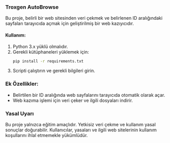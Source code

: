 ### Troxgen AutoBrowse

Bu proje, belirli bir web sitesinden veri çekmek ve belirlenen ID aralığındaki sayfaları tarayıcıda açmak için geliştirilmiş bir web kazıyıcıdır.

#### Kullanım:
1. Python 3.x yüklü olmalıdır.
2. Gerekli kütüphaneleri yüklemek için:
   ```bash
   pip install -r requirements.txt
   ```
3. Scripti çalıştırın ve gerekli bilgileri girin.

### Ek Özellikler:
- Belirtilen bir ID aralığında web sayfalarını tarayıcıda otomatik olarak açar.
- Web kazıma işlemi için veri çeker ve ilgili dosyaları indirir.

### Yasal Uyarı
Bu proje yalnızca eğitim amaçlıdır. Yetkisiz veri çekme ve kullanım yasal sonuçlar doğurabilir. Kullanıcılar, yasaları ve ilgili web sitelerinin kullanım koşullarını ihlal etmemekle yükümlüdür.

